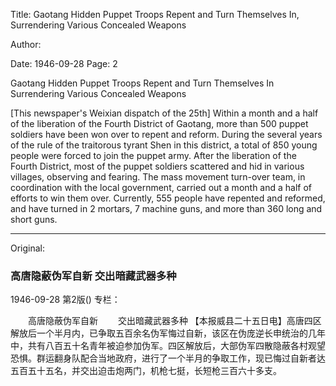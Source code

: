 Title: Gaotang Hidden Puppet Troops Repent and Turn Themselves In, Surrendering Various Concealed Weapons

Author:

Date: 1946-09-28
Page: 2

Gaotang Hidden Puppet Troops Repent and Turn Themselves In
Surrendering Various Concealed Weapons

[This newspaper's Weixian dispatch of the 25th] Within a month and a half of the liberation of the Fourth District of Gaotang, more than 500 puppet soldiers have been won over to repent and reform. During the several years of the rule of the traitorous tyrant Shen in this district, a total of 850 young people were forced to join the puppet army. After the liberation of the Fourth District, most of the puppet soldiers scattered and hid in various villages, observing and fearing. The mass movement turn-over team, in coordination with the local government, carried out a month and a half of efforts to win them over. Currently, 555 people have repented and reformed, and have turned in 2 mortars, 7 machine guns, and more than 360 long and short guns.



<hr /> 

Original: 


### 高唐隐蔽伪军自新  交出暗藏武器多种

1946-09-28
第2版()
专栏：

　　高唐隐蔽伪军自新
　　交出暗藏武器多种
    【本报威县二十五日电】高唐四区解放后一个半月内，已争取五百余名伪军悔过自新，该区在伪庞逆长申统治的几年中，共有八百五十名青年被迫参加伪军。四区解放后，大部伪军四散隐蔽各村观望恐惧。群运翻身队配合当地政府，进行了一个半月的争取工作，现已悔过自新者达五百五十五名，并交出迫击炮两门，机枪七挺，长短枪三百六十多支。
